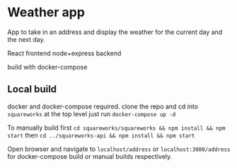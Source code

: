 # Weather app
App to take in an address and display the weather for the current day and the next day.

React frontend
node+express backend

build with docker-compose

## Local build
docker and docker-compose required.
clone the repo and cd into `squareworks` at the top level just run `docker-compose up -d`

To manually build first `cd squareworks/squareworks && npm install && npm start`
then `cd ../squareworks-api && npm install && npm start`

Open browser and navigate to `localhost/address` or `localhost:3000/address` for docker-compose build or manual builds respectively.
